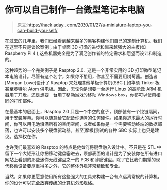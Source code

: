 # 你可以自己制作一台微型笔记本电脑

> 原文:[https://hack aday . com/2020/01/27/a-miniature-laptop-you-can-build-you-self/](https://hackaday.com/2020/01/27/a-miniature-laptop-you-can-build-yourself/)

在过去的几年里，我们已经看到越来越多的黑客构建他们自己的定制计算机。我们在这里不只是谈论案例；由于桌面 3D 打印的进步和越来越强大的主板(如 Raspberry Pi 4 ),这些机器完全是为了满足创作者的特定需求和愿望而设计和制造的。

这种趋势的一个完美例子是 Rasptop 2.0，这是一个非常实用的 3D 打印微型笔记本电脑设计。尽管有这个名字，如果你不想用，你甚至不需要用树莓酱。创造者[Morgan Lowe]设计了 Rasptop 来处理其他单板计算机(SBC ),如华硕 Tinker 板甚至英特尔 Atom 供电板。因此，无论你是想要一台运行 Linux 的高能效 ARM 机器用于开发，还是想要一台用于移动游戏的移动 Windows box，你都可以使用相同的打印部件。

在最基本的层面上，Rasptop 2.0 只是一个中空的盒子，顶部装有一个铰链隔间，用于安装屏幕。你可以随意给它配备你选择的任何硬件。如果你追求最大的运行时间，你可以用电池填满所有的空闲空间，或者如果你是一个需要移动终端的数据部落，也许可以安装多个硬盘驱动器。甚至[摩根]测试的各种 SBC 实际上也只是建议。选择权在你。

也许我们最喜欢的 Rasptop 的特点是他如何将键盘融入设计中。不只是在 STL 中留下一个大矩形让你把移动键盘塞进去，顶部表面的设计是为了安装你在所有进口网站上看到的那些迷你无线键盘之一的 PCB 和薄膜键盘。除了它比我们期望的现代移动设备要厚重得多之外，它的整体外观非常精致和专业。

当然，如果你更愿意使用所有这些强大的工具来构建一台有点远离常规的计算机，你的设计可以[完全放弃传统的计算机外形规格](https://hackaday.com/2019/12/24/advancing-the-state-of-cyberdeck-technology/)。